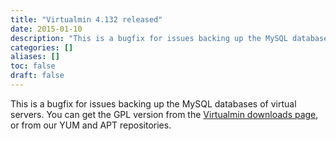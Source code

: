 ```yaml
---
title: "Virtualmin 4.132 released"
date: 2015-01-10
description: "This is a bugfix for issues backing up the MySQL databases of virtual servers. You can get the..."
categories: []
aliases: []
toc: false
draft: false
---
```

This is a bugfix for issues backing up the MySQL databases of virtual servers. You can get the GPL version from the [Virtualmin downloads page][1], or from our YUM and APT repositories.

  [1]: vdownload.html
